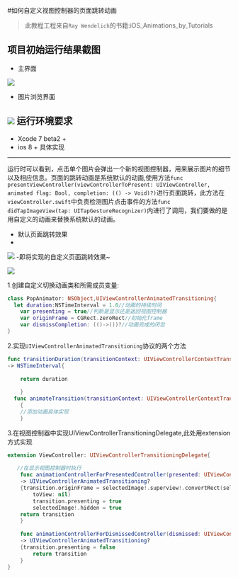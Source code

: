 #如何自定义视图控制器的页面跳转动画
>此教程工程来自`Ray Wendelich`的书籍:iOS_Animations_by_Tutorials

项目初始运行结果截图
-----
- 主界面  

![](https://raw.githubusercontent.com/ShyHornet/Custom-Presentation-Controller-animations/master/Asset/Start-project-1.png)
- 图片浏览界面  

![](https://raw.githubusercontent.com/ShyHornet/Custom-Presentation-Controller-animations/master/Asset/Start-project-detailViewer.png)
运行环境要求
-----
- Xcode 7 beta2 +
- ios 8 +
具体实现
-----
运行时可以看到，点击单个图片会弹出一个新的视图控制器，用来展示图片的细节以及相应信息。页面的跳转动画是系统默认的动画,使用方法`func presentViewController(viewControllerToPresent: UIViewController, animated flag: Bool, completion: (() -> Void)?)`进行页面跳转，此方法在`viewController.swift`中负责检测图片点击事件的方法`func didTapImageView(tap: UITapGestureRecognizer)`内进行了调用，我们要做的是用自定义的动画来替换系统默认的动画。
- 默认页面跳转效果  
- 
![](https://raw.githubusercontent.com/ShyHornet/Custom-Presentation-Controller-animations/master/Asset/before.gif)
-即将实现的自定义页面跳转效果~  

![](https://raw.githubusercontent.com/ShyHornet/Custom-Presentation-Controller-animations/master/Asset/after.gif)  

1.创建自定义切换动画类和所需成员变量:
```Swift
class PopAnimator: NSObject,UIViewControllerAnimatedTransitioning{
  let duration:NSTimeInterval = 1.0//动画的持续时间
    var presenting = true//判断是显示还是返回视图控制器
    var originFrame = CGRect.zeroRect//初始化frame
    var dismissCompletion: (()->())?//动画完成的闭包
}
```
2.实现`UIViewControllerAnimatedTransitioning`协议的两个方法
```Swift
func transitionDuration(transitionContext: UIViewControllerContextTransitioning?) 
-> NSTimeInterval{
    
    return duration
        
    }
  func animateTransition(transitionContext: UIViewControllerContextTransitioning)
    {
    //添加动画具体实现
    }
```
3.在视图控制器中实现UIViewControllerTransitioningDelegate,此处用extension方式实现
```Swift
extension ViewController: UIViewControllerTransitioningDelegate{
  
   //在显示视图控制器时执行  
    func animationControllerForPresentedController(presented: UIViewController, presentingController presenting: UIViewController, sourceController source: UIViewController) 
    -> UIViewControllerAnimatedTransitioning?
    {transition.originFrame = selectedImage!.superview!.convertRect(selectedImage!.frame,
        toView: nil)
        transition.presenting = true
        selectedImage!.hidden = true
    return transition
    }
    
    func animationControllerForDismissedController(dismissed: UIViewController)
    -> UIViewControllerAnimatedTransitioning?
    {transition.presenting = false
        return transition
    }
}
```
